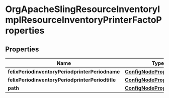 
# OrgApacheSlingResourceInventoryImplResourceInventoryPrinterFactoProperties

## Properties
Name | Type | Description | Notes
------------ | ------------- | ------------- | -------------
**felixPeriodinventoryPeriodprinterPeriodname** | [**ConfigNodePropertyString**](ConfigNodePropertyString.md) |  |  [optional]
**felixPeriodinventoryPeriodprinterPeriodtitle** | [**ConfigNodePropertyString**](ConfigNodePropertyString.md) |  |  [optional]
**path** | [**ConfigNodePropertyString**](ConfigNodePropertyString.md) |  |  [optional]



